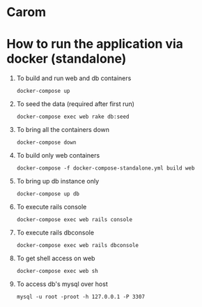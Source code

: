 # Carom

# How to run the application via docker (standalone)
1. To build and run web and db containers 
    
    ```docker-compose up```

2. To seed the data (required after first run) 
    
    ```docker-compose exec web rake db:seed```

3. To bring all the containers down 
    
    ```docker-compose down```

4. To build only web containers 
    
    ```docker-compose -f docker-compose-standalone.yml build web```

5. To bring up db instance only 
    
    ```docker-compose up db```

6. To execute rails console 
    
    ```docker-compose exec web rails console```

6. To execute rails dbconsole 
    
    ```docker-compose exec web rails dbconsole```

7. To get shell access on web 
    
    ```docker-compose exec web sh```

8. To access db's mysql over host 
    
    ```mysql -u root -proot -h 127.0.0.1 -P 3307```
    